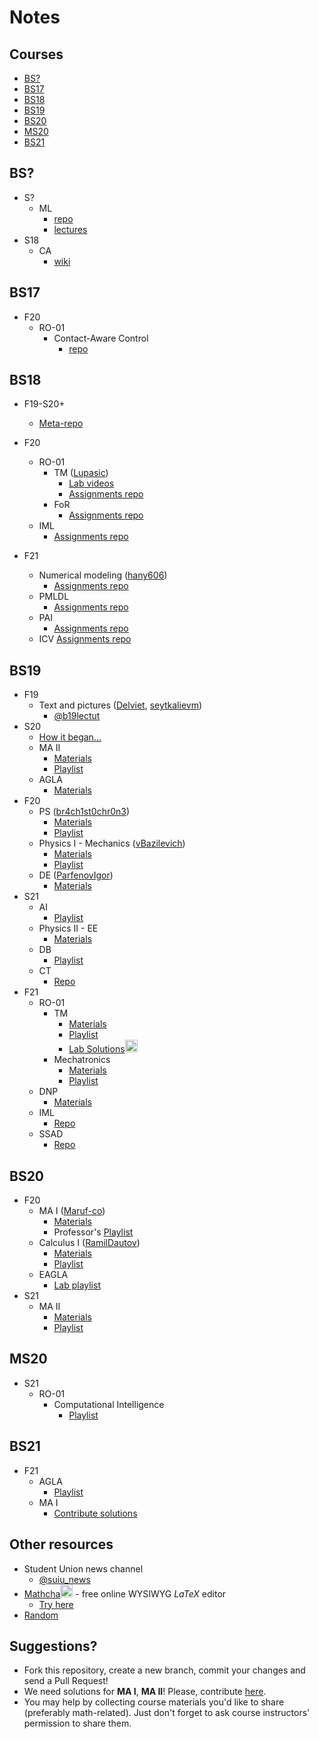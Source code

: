 # Notes

## Courses

* [BS?](#bs)
* [BS17](#bs17)
* [BS18](#bs18)
* [BS19](#bs19)
* [BS20](#bs20)
* [MS20](#ms20)
* [BS21](#bs21)

## BS?
* S?
    * ML
        * [repo](https://github.com/yandexdataschool/MLatImperial2020)
        * [lectures](https://github.com/yandexdataschool/MLatImperial2020/tree/master/Lectures)
* S18
    * CA
        * [wiki](https://github.com/InnopolisStudents/wiki/tree/master/computer_architecture)

## BS17
* F20
    * RO-01
        * Contact-Aware Control
            * [repo](https://github.com/SergeiSa/Contact-Aware-Control-Slides-Fall-2020)

## BS18
* F19-S20+
    * [Meta-repo](https://github.com/hany606/University-Courses-Repositories)
* F20
    * RO-01
        * TM ([Lupasic](https://github.com/Lupasic))
            * [Lab videos](https://youtube.com/playlist?list=PLtFS7FHavVl8QCCHHN75k1RuBV8Ch7l5K)
            * [Assignments repo](https://github.com/hany606/TM_Fall20IU)
        * FoR
            * [Assignments repo](https://github.com/hany606/Introduction-to-Manipulators-FoR_Fall20IU)
    * IML
        * [Assignments repo](https://github.com/hany606/Introduction-to-Machine-Learning-IML_Fall20IU)

* F21
    * Numerical modeling ([hany606](https://github.com/hany606))
        * [Assignments repo](https://github.com/hany606/NM_Fall21IU)
    * PMLDL
        * [Assignments repo](https://github.com/hany606/PMLDL_Fall21IU)
    * PAI
        * [Assignments repo](https://github.com/hany606/PAI_Fall21IU)
    * ICV 
        [Assignments repo](https://github.com/hany606/ICV_Fall21IU)

## BS19
* F19
    * Text and pictures ([Delviet](https://github.com/Delviet), [seytkalievm](https://github.com/seytkalievm))
        * [@b19lectut](http://t.me/b19lectut)
* S20
    * [How it began...](https://docs.google.com/spreadsheets/d/114FePEEj6Nrr9K4X5I8PyBfSbxn8VSk_O3lbiuxyC7M/edit?usp=sharing)
    * MA II
        * [Materials](https://drive.google.com/drive/folders/1lnqasIlQeh6MqU_ZFAeM-iMY_Ays3lZn?usp=sharing)
        * [Playlist](https://www.youtube.com/playlist?list=PLUI4rqPAsSEag1Wc9ohTtmZkovLuZMAEG)
    * AGLA
        * [Materials](https://drive.google.com/drive/folders/1p4472WLNddEza9TlJh7N285x6ogDQFEo?usp=sharing)
* F20
    * PS ([br4ch1st0chr0n3](https://github.com/br4ch1st0chr0n3))
        * [Materials](https://drive.google.com/drive/folders/1AsRhU_FxUbyklH1D9wR5NLjcBPnf_Ld4?usp=sharing)
        * [Playlist](https://www.youtube.com/playlist?list=PLUI4rqPAsSEbWP1ov_FFfnPWZujSzF7jV)
    * Physics I - Mechanics ([vBazilevich](https://github.com/vBazilevich))
        * [Materials](https://drive.google.com/drive/folders/1944F88l5Q4IASBIfb9EjeJSst68QBkkY?usp=sharing)
        * [Playlist](https://www.youtube.com/playlist?list=PLNh4MTycRwFC3nc0sv_0--T7OuLHxMkMK)
    * DE ([ParfenovIgor](https://github.com/ParfenovIgor))
        * [Materials](https://drive.google.com/drive/folders/1eRpXYHxxzr3VnzggUzAnNlFxEZzPhU8-?usp=sharing)
* S21
    * AI
        * [Playlist](https://youtube.com/playlist?list=PLB6s35Ya4Paovn_wKttoAg3IrHTZSPMjy)
    * Physics II - EE
        * [Materials](https://drive.google.com/drive/folders/1MW2yzolVjqBX5qgSgpH0jviJmMehRsMx?usp=sharing)
    * DB
        * [Playlist](https://youtube.com/playlist?list=PLB6s35Ya4ParNWZqsxD-j6MzP9nf7pV7t)
    * CT
        * [Repo](https://github.com/SergeiSa/Control-Theory-Slides-Spring-2021)
* F21
    * RO-01
        * TM
            * [Materials](https://drive.google.com/drive/folders/1XCHrFHR_gR_kGcduNOUu9F1I9IaI1bME?usp=sharing)
            * [Playlist](https://youtube.com/playlist?list=PLtFS7FHavVl_DAnHFNvqVZMaEPHdYuhH6)
            * [Lab Solutions](https://www.mathcha.io/editor/D0kgysy7UqlHl4FW5YKO1IxK6nOdsENj9NPtoM1x2e)<img src="https://cdn.mathcha.io/resources/logo.png" width="20" title="hover text">
        * Mechatronics
            * [Materials](https://drive.google.com/drive/folders/1kCXXRrFo42oLzol7IgS1lzIbvblL9N-x?usp=sharing)
            * [Playlist](https://youtube.com/playlist?list=PLNh4MTycRwFB3b_Bd6XZIUu8RXOm3GXBW)
    * DNP
        * [Materials](https://drive.google.com/drive/folders/14Zy1w1O0XSmjfU8XOV32m2-uMRUJQVTG?usp=sharing)
    * IML
        * [Repo](https://github.com/br4ch1st0chr0n3/F21-ML)
    * SSAD
        * [Repo](https://github.com/yegor256/ssd16)

## BS20
* F20
    * MA I ([Maruf-co](https://github.com/Maruf-co))
        * [Materials](https://drive.google.com/drive/folders/1mcCxkTXMLXvJQyKQhDyTsV3u95lbFLCf?usp=sharing)
        * Professor's [Playlist](https://www.youtube.com/playlist?list=PLUI4rqPAsSEa5OGnDRhGTRuznzkcAJUpv)
    * Calculus I ([RamilDautov](https://github.com/RamilDautov))
        * [Materials](https://drive.google.com/drive/folders/1dY7DyV1RA9Fsk4RrFUzYEbxIgd1tpwbx?usp=sharing)
        * [Playlist](https://youtube.com/playlist?list=PLUI4rqPAsSEbzrpqphMWQ06p70RtXRDwR)
    * EAGLA
        * [Lab playlist](https://youtube.com/playlist?list=PLtFS7FHavVl-VXiod2y_fZTAVClyEXB-0)
* S21
    * MA II
        * [Materials](https://drive.google.com/drive/folders/1Tym4rFAEshjQhvDPenvpvyFgvOmV0Qo1?usp=sharing)
        * [Playlist](https://youtube.com/playlist?list=PLB6s35Ya4Pap_gvxY2TTxZmyZ6VluPGgQ)

## MS20
* S21
    * RO-01
        * Computational Intelligence
            * [Playlist](https://youtu.be/YB-Pm6dPR7s)

## BS21
* F21
    * AGLA
        * [Playlist](https://youtube.com/playlist?list=PLtFS7FHavVl8l4q7Z_ja2ajzr4pRGGvYZ)
    * MA I
        * [Contribute solutions](./Contribute.md)

## Other resources
* Student Union news channel
    * [@suiu_news](https://t.me/suiu_news)
* [Mathcha](https://www.mathcha.io/)<img src="https://cdn.mathcha.io/resources/logo.png" width="20" title="Mathcha"> - free online WYSIWYG *LaTeX* editor
    * [Try here](https://www.mathcha.io/editor/7m8gEU4Pi24Imot6Yv7kPTzVLwBI4o5ZV9hwBX9jD)
* [Random](./Random.md)

## Suggestions?
* Fork this repository, create a new branch, commit your changes and send a Pull Request!
* We need solutions for **MA I**, **MA II**! Please, contribute [here](./Contribute.md).
* You may help by collecting course materials you'd like to share (preferably math-related). Just don't forget to ask course instructors' permission to share them.
